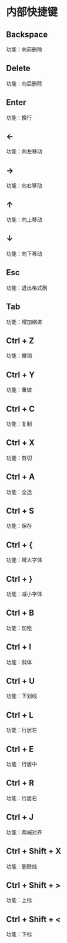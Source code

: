 # 内部快捷键

## Backspace
功能：向前删除

## Delete
功能：向后删除

## Enter
功能：换行

## ←
功能：向左移动

## →
功能：向右移动

## ↑
功能：向上移动

## ↓
功能：向下移动

## Esc
功能：退出格式刷

## Tab
功能：增加缩进

## Ctrl + Z
功能：撤销

## Ctrl + Y
功能：重做

## Ctrl + C
功能：复制

## Ctrl + X
功能：剪切

## Ctrl + A
功能：全选

## Ctrl + S
功能：保存

## Ctrl + {
功能：增大字体

## Ctrl + }
功能：减小字体

## Ctrl + B
功能：加粗

## Ctrl + I
功能：斜体

## Ctrl + U
功能：下划线

## Ctrl + L
功能：行居左

## Ctrl + E
功能：行居中

## Ctrl + R
功能：行居右

## Ctrl + J
功能：两端对齐

## Ctrl + Shift + X
功能：删除线

## Ctrl + Shift + >
功能：上标

## Ctrl + Shift + <
功能：下标